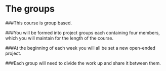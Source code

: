 # The groups

###This course is group based. 

###You will be formed into project groups each containing four members, which you will maintain for the length of the course.

###At the beginning of each week you will all be set a new open-ended project. 

###Each group will need to divide the work up and share it between them.
